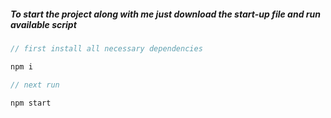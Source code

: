 ##### To start the project along with me just download the start-up file and run available script

```javascript
// first install all necessary dependencies

npm i

// next run

npm start

```
